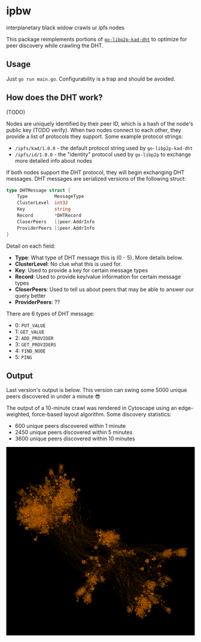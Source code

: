 # ipbw

interplanetary black widow crawls ur ipfs nodes

This package reimplements portions of [`go-libp2p-kad-dht`](https://github.com/libp2p/go-libp2p-kad-dht) to optimize for peer discovery while crawling the DHT.

## Usage

Just `go run main.go`. Configurability is a trap and should be avoided.

## How does the DHT work?


(TODO)

Nodes are uniquely identified by their peer ID, which is a hash of the node's public key (TODO verify). When two nodes connect to each other, they provide a list of protocols they support. Some example protocol strings:
* `/ipfs/kad/1.0.0` - the default protocol string used by `go-libp2p-kad-dht`
* `/ipfs/id/1.0.0` - the "identity" protocol used by `go-libp2p` to exchange more detailed info about nodes

If both nodes support the DHT protocol, they will begin exchanging DHT messages. DHT messages are serialized versions of the following struct:
```go
type DHTMessage struct {
	Type          MessageType
	ClusterLevel  int32
	Key           string
	Record        *DHTRecord
	CloserPeers   []peer.AddrInfo
	ProviderPeers []peer.AddrInfo
}
```

Detail on each field:
* **Type**: What type of DHT message this is (0 - 5). More details below.
* **ClusterLevel**: No clue what this is used for.
* **Key**: Used to provide a key for certain message types
* **Record**: Used to provide key/value information for certain message types
* **CloserPeers**: Used to tell us about peers that may be able to answer our query better
* **ProviderPeers**: ??

There are 6 types of DHT message:
* 0: `PUT_VALUE`
* 1: `GET_VALUE`
* 2: `ADD_PROVIDER`
* 3: `GET_PROVIDERS`
* 4: `FIND_NODE`
* 5: `PING`

## Output

Last version's output is below. This version can swing some 5000 unique peers discovered in under a minute 😎

The output of a 10-minute crawl was rendered in Cytoscape using an edge-weighted, force-based layout algorithm. Some discovery statistics:
* 600 unique peers discovered within 1 minute
* 2450 unique peers discovered within 5 minutes
* 3600 unique peers discovered within 10 minutes

![Image](graph.png)
